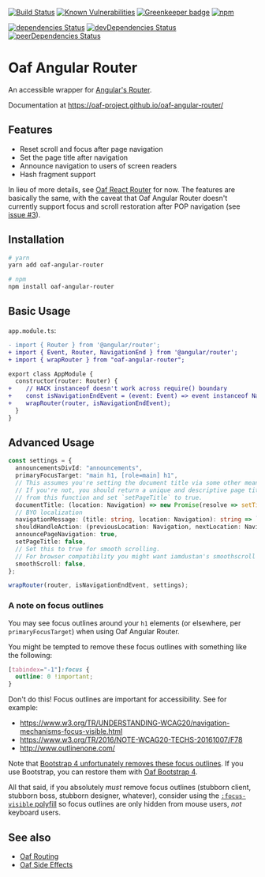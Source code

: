 [![Build Status](https://travis-ci.org/oaf-project/oaf-angular-router.svg?branch=master)](https://travis-ci.org/oaf-project/oaf-angular-router)
[![Known Vulnerabilities](https://snyk.io/test/github/oaf-project/oaf-angular-router/badge.svg?targetFile=package.json)](https://snyk.io/test/github/oaf-project/oaf-angular-router?targetFile=package.json)
[![Greenkeeper badge](https://badges.greenkeeper.io/oaf-project/oaf-angular-router.svg)](https://greenkeeper.io/)
[![npm](https://img.shields.io/npm/v/oaf-angular-router.svg)](https://www.npmjs.com/package/oaf-angular-router)

[![dependencies Status](https://david-dm.org/oaf-project/oaf-angular-router/status.svg)](https://david-dm.org/oaf-project/oaf-angular-router)
[![devDependencies Status](https://david-dm.org/oaf-project/oaf-angular-router/dev-status.svg)](https://david-dm.org/oaf-project/oaf-angular-router?type=dev)
[![peerDependencies Status](https://david-dm.org/oaf-project/oaf-angular-router/peer-status.svg)](https://david-dm.org/oaf-project/oaf-angular-router?type=peer)


# Oaf Angular Router
An accessible wrapper for [Angular's Router](https://angular.io/guide/router).

Documentation at https://oaf-project.github.io/oaf-angular-router/

## Features

* Reset scroll and focus after page navigation
* Set the page title after navigation
* Announce navigation to users of screen readers
* Hash fragment support

In lieu of more details, see [Oaf React Router](https://github.com/oaf-project/oaf-react-router/blob/master/README.md#features) for now. The features are basically the same, with the caveat that Oaf Angular Router doesn't currently support focus and scroll restoration after POP navigation (see [issue #3](https://github.com/oaf-project/oaf-angular-router/issues/3)).

## Installation

```sh
# yarn
yarn add oaf-angular-router

# npm
npm install oaf-angular-router
```

## Basic Usage

`app.module.ts`:

```diff
- import { Router } from '@angular/router';
+ import { Event, Router, NavigationEnd } from '@angular/router';
+ import { wrapRouter } from "oaf-angular-router";

export class AppModule {
  constructor(router: Router) {
+    // HACK instanceof doesn't work across require() boundary
+    const isNavigationEndEvent = (event: Event) => event instanceof NavigationEnd;
+    wrapRouter(router, isNavigationEndEvent);
  }
}
```

## Advanced Usage

```typescript
const settings = {
  announcementsDivId: "announcements",
  primaryFocusTarget: "main h1, [role=main] h1",
  // This assumes you're setting the document title via some other means.
  // If you're not, you should return a unique and descriptive page title for each page
  // from this function and set `setPageTitle` to true.
  documentTitle: (location: Navigation) => new Promise(resolve => setTimeout(() => resolve(document.title))),
  // BYO localization
  navigationMessage: (title: string, location: Navigation): string => `Navigated to ${title}.`,
  shouldHandleAction: (previousLocation: Navigation, nextLocation: Navigation) => true,
  announcePageNavigation: true,
  setPageTitle: false,
  // Set this to true for smooth scrolling.
  // For browser compatibility you might want iamdustan's smoothscroll polyfill https://github.com/iamdustan/smoothscroll
  smoothScroll: false,
};

wrapRouter(router, isNavigationEndEvent, settings);
```

### A note on focus outlines
You may see focus outlines around your `h1` elements (or elsewhere, per `primaryFocusTarget`) when using Oaf Angular Router.

You might be tempted to remove these focus outlines with something like the following:
```css
[tabindex="-1"]:focus {
  outline: 0 !important;
}
```

Don't do this! Focus outlines are important for accessibility. See for example:

* https://www.w3.org/TR/UNDERSTANDING-WCAG20/navigation-mechanisms-focus-visible.html
* https://www.w3.org/TR/2016/NOTE-WCAG20-TECHS-20161007/F78
* http://www.outlinenone.com/

Note that [Bootstrap 4 unfortunately removes these focus outlines](https://github.com/twbs/bootstrap/issues/28425). If you use Bootstrap, you can restore them with [Oaf Bootstrap 4](https://github.com/oaf-project/oaf-bootstrap-4).

All that said, if you absolutely _must_ remove focus outlines (stubborn client, stubborn boss, stubborn designer, whatever), consider using the [`:focus-visible` polyfill](https://github.com/WICG/focus-visible) so focus outlines are only hidden from mouse users, _not_ keyboard users.

## See also
* [Oaf Routing](https://github.com/oaf-project/oaf-routing)
* [Oaf Side Effects](https://github.com/oaf-project/oaf-side-effects)
